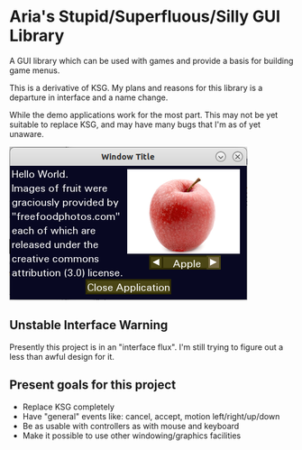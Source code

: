 # Aria's Stupid/Superfluous/Silly GUI Library

A GUI library which can be used with games and provide a basis for building game menus.

This is a derivative of KSG. My plans and reasons for this library is a departure in interface and a name change.

While the demo applications work for the most part. This may not be yet suitable to replace KSG, and may have many bugs that I'm as of yet unaware.

![Screen shot of the simple demo app.](/demos/demo-screenie.png "App Screenie")

## Unstable Interface Warning
Presently this project is in an "interface flux". I'm still trying to figure out a less than awful design for it.

## Present goals for this project
- Replace KSG completely
- Have "general" events like: cancel, accept, motion left/right/up/down
- Be as usable with controllers as with mouse and keyboard
- Make it possible to use other windowing/graphics facilities

